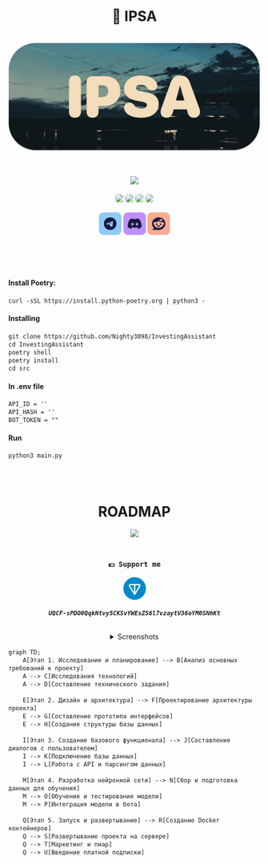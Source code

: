 <div align="center">
    <h1>🌊 IPSA</h1>
    <br>
    <img src="header.png" />
    <br>
</div>

<p align="center">
  <a href="https://github.com/Nighty3098/InvestingAssistant/stargazers">
    <br><br>
    <a href="https://discord.gg/6xEc5WFK"><img src="https://img.shields.io/discord/1238858182403559505.svg?label=Discord&logo=Discord&style=for-the-badge&color=f5a7a0&logoColor=FFFFFF&labelColor=1c1c29"></img></a>
    <br><br>
    <img class="badge" src="https://img.shields.io/github/issues/Nighty3098/InvestingAssistant?style=for-the-badge&color=dbb6ed&logoColor=ffffff&labelColor=1c1c29"  style="border-radius: 5px;"/>
    <img class="badge" src="https://img.shields.io/github/repo-size/Nighty3098/InvestingAssistant?style=for-the-badge&color=ea9de7&logoColor=D9E0EE&labelColor=171b22" style="border-radius: 5px;"/>
    <img class="badge" src="https://img.shields.io/github/stars/Nighty3098/InvestingAssistant?style=for-the-badge&color=eed49f&logoColor=D9E0EE&labelColor=1c1c29" style="border-radius: 5px;"/>
    <img src="https://img.shields.io/github/commit-activity/t/Nighty3098/InvestingAssistant?style=for-the-badge&color=a6e0b8&logoColor=D9E0EE&labelColor=171b22" style="border-radius: 5px;"/>
    <br><br>
    <a href="https://t.me/Night3098" target="blank"><img src="https://github.com/Nighty3098/DevIcons/blob/main/badges/badges_telegram.png?raw=true" width="45px"/></a>
    <a href="https://discord.gg/#9707" target="blank"><img src="https://github.com/Nighty3098/DevIcons/blob/main/badges/badges_discord.png?raw=true" width="45px"/></a>
    <a href="https://www.reddit.com/user/DEVELOPER0x31/" target="blank"><img src="https://github.com/Nighty3098/DevIcons/blob/main/badges/badges_reddit.png?raw=true" width="45px"/></a>
</p>

<br><br><br>

#### Install Poetry:


```
curl -sSL https://install.python-poetry.org | python3 -
```

#### Installing


```
git clone https://github.com/Nighty3098/InvestingAssistant
cd InvestingAssistant
poetry shell
poetry install
cd src
```

#### In .env file


```
API_ID = ''
API_HASH = ''
BOT_TOKEN = ""
```

#### Run


```
python3 main.py
```

<div align="center">
<br><br>
<h1>ROADMAP</h1>
<img src="https://github.com/user-attachments/assets/37a33c4b-99d5-4d95-b6ba-9af264ea537e" />    
<br>
<br>

### **`💵 Support me`**

<img src="https://github.com/Nighty3098/CodeKeeper/blob/main/imgs/toncoin.png?raw=true" width="45px"/>
<br>

***`UQCF-sPDO0QqkNtvy5CKSvYWEsZS6l7vzaytV36oYM0SNhKt`***

<br>
<details>
<summary>Screenshots</summary>

<img src="images/1.png" width="45%" />
<img src="images/2.png" width="45%" />
<br/>
<img src="images/3.png" width="45%" />
<img src="images/4.png" width="45%" />

</details>
</div>

```mermaid
graph TD;
    A[Этап 1. Исследование и планирование] --> B[Анализ основных требований к проекту]
    A --> C[Исследования технологий]
    A --> D[Составление технического задания]

    E[Этап 2. Дизайн и архитектура] --> F[Проектирование архитектуры проекта]
    E --> G[Составление прототипа интерфейсов]
    E --> H[Создание структуры базы данных]

    I[Этап 3. Создание базового функционала] --> J[Составление диалогов с пользователем]
    I --> K[Подключение базы данных]
    I --> L[Работа с API и парсингом данных]

    M[Этап 4. Разработка нейронной сети] --> N[Сбор и подготовка данных для обучения]
    M --> O[Обучение и тестирование модели]
    M --> P[Интеграция модели в бота]

    Q[Этап 5. Запуск и развертывание] --> R[Создание Docker контейнеров]
    Q --> S[Развертывание проекта на сервере]
    Q --> T[Маркетинг и пиар]
    Q --> U[Введение платной подписки]
```
